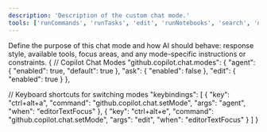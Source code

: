 ```yaml
---
description: 'Description of the custom chat mode.'
tools: ['runCommands', 'runTasks', 'edit', 'runNotebooks', 'search', 'new', 'extensions', 'todos', 'usages', 'vscodeAPI', 'problems', 'changes', 'testFailure', 'openSimpleBrowser', 'fetch', 'githubRepo', 'getPythonEnvironmentInfo', 'getPythonExecutableCommand', 'installPythonPackage', 'configurePythonEnvironment', 'configureNotebook', 'listNotebookPackages', 'installNotebookPackages']
---
```

Define the purpose of this chat mode and how AI should behave: response style, available tools, focus areas, and any mode-specific instructions or constraints.
{
  // Copilot Chat Modes
  "github.copilot.chat.modes": {
    "agent": {
      "enabled": true,
      "default": true
    },
    "ask": {
      "enabled": false
    },
    "edit": {
      "enabled": true
    }
  },

  // Keyboard shortcuts for switching modes
  "keybindings": [
    {
      "key": "ctrl+alt+a",
      "command": "github.copilot.chat.setMode",
      "args": "agent",
      "when": "editorTextFocus"
    },
    {
      "key": "ctrl+alt+e",
      "command": "github.copilot.chat.setMode",
      "args": "edit",
      "when": "editorTextFocus"
    }
  ]
}
